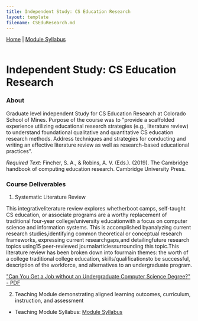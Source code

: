 ```yaml
---
title: Independent Study: CS Education Research
layout: template
filename: CSEduResearch.md
---
```


<nav>
  <a href="https://monawade0507.github.io/Non-Thesis-Graudate-Portfolio-/">Home</a> |
  <a href="https://monawade0507.github.io/Non-Thesis-Graudate-Portfolio-/Module-Syllabus">Module Syllabus</a>
</nav>
&emsp;
&emsp;
&emsp;

# Independent Study: CS Education Research

### About
Graduate level independent Study for CS Education Research at Colorado School of Mines. Purpose of the course was to "provide a scaffolded experience utilizing educational research strategies (e.g., literature review) to understand foundational qualitative and quantitative CS education research methods. Address techniques and strategies for conducting and writing an
effective literature review as well as research-based educational practices".

_Required Text:_
Fincher, S. A., & Robins, A. V. (Eds.). (2019). The Cambridge handbook of computing
education research. Cambridge University Press.

### Course Deliverables
1. Systematic Literature Review

This integrativeliterature review explores whetherboot camps, self-taught CS education, or associate programs are a worthy replacement of traditional four-year college/university educationwith a focus on computer science and information systems. This is accomplished byanalyzing current research studies,identifying common theoretical or conceptual research frameworks, expressing current researchgaps,and detailingfuture research topics using15 peer-reviewed journalarticlessurrounding this topic.This literature review has been broken down into fourmain themes: the worth of a college traditional college education, skills/qualificationsto be successful, description of the workforce, and alternatives to an undergraduate program.

<a href="https://mines0-my.sharepoint.com/:b:/g/personal/dwade_mines_edu/Ea4jx9mw0IRMlkeHhowqSkYBsnnJWHJ0Osi-4W6haWpLUQ?e=FwZGA6"> "Can You Get a Job without an Undergraduate Computer Science Degree?" - PDF </a>

2. Teaching Module demonstrating aligned learning outcomes, curriculum, instruction, and assessment
- Teaching Module Syllabus: [Module Syllabus](https://monawade0507.github.io/Non-Thesis-Graudate-Portfolio-/Module-Syllabus)
